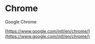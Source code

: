 # Chrome

Google Chrome

[https://www.google.com/intl/en/chrome/](https://www.google.com/intl/en/chrome/)





